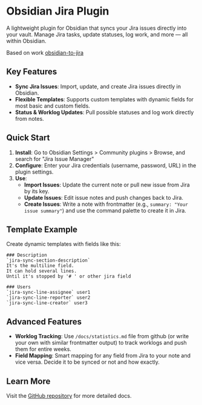# Obsidian Jira Plugin

A lightweight plugin for Obsidian that syncs your Jira issues directly into your vault. Manage Jira tasks, update statuses, log work, and more — all within Obsidian.

Based on work [obsidian-to-jira](https://github.com/angelperezasenjo/obsidian-to-jira)

## Key Features

- **Sync Jira Issues**: Import, update, and create Jira issues directly in Obsidian.
- **Flexible Templates**: Supports custom templates with dynamic fields for most basic and custom fields.
- **Status & Worklog Updates**: Pull possible statuses and log work directly from notes.

## Quick Start

1. **Install**: Go to Obsidian Settings > Community plugins > Browse, and search for "Jira Issue Manager" 
2. **Configure**: Enter your Jira credentials (username, password, URL) in the plugin settings.
3. **Use**:
	- **Import Issues**: Update the current note or pull new issue from Jira by its key.
	- **Update Issues**: Edit issue notes and push changes back to Jira.
	- **Create Issues**: Write a note with frontmatter (e.g., `summary: "Your issue summary"`) and use the command palette to create it in Jira.

## Template Example

Create dynamic templates with fields like this:

```
### Description  
`jira-sync-section-description`
It's the multiline field.
It can hold several lines.
Until it's stopped by '# ' or other jira field

### Users
`jira-sync-line-assignee` user1
`jira-sync-line-reporter` user2
`jira-sync-line-creator` user3
```

## Advanced Features

- **Worklog Tracking**: Use `/docs/statistics.md` file from github (or write your own with similar frontmatter output) to track worklogs and push them for entire weeks.
- **Field Mapping**: Smart mapping for any field from Jira to your note and vice versa. Decide it to be synced or not and how exactly.

## Learn More

Visit the [GitHub repository](https://github.com/Alamion/obsidian-jira-sync/tree/master/docs) for more detailed docs.
